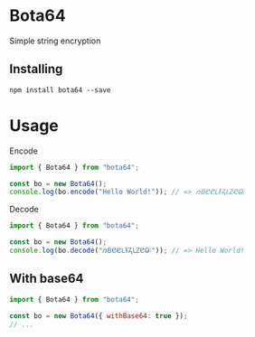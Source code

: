 # Bota64

Simple string encryption

## Installing

```
npm install bota64 --save
```

# Usage

Encode

```js
import { Bota64 } from "bota64";

const bo = new Bota64();
console.log(bo.encode("Hello World!")); // => 𐑼𑫄𑫋𑫋𑫎𑁈𐓓𑫎𑫑𑫋𑫃᜵
```

Decode

```js
import { Bota64 } from "bota64";

const bo = new Bota64();
console.log(bo.decode("𐑼𑫄𑫋𑫋𑫎𑁈𐓓𑫎𑫑𑫋𑫃᜵")); // => Hello World!
```

## With base64

```js
import { Bota64 } from "bota64";

const bo = new Bota64({ withBase64: true });
// ...
```
